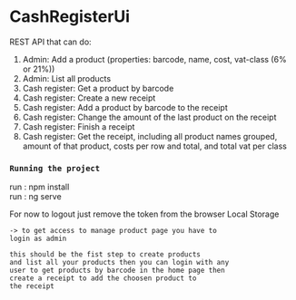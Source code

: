 # CashRegisterUi

REST API that can do:  
1. Admin: Add a product (properties: barcode, name, cost, vat-class (6% or 21%))  
2. Admin: List all products  
3. Cash register: Get a product by barcode  
4. Cash register: Create a new receipt  
5. Cash register: Add a product by barcode to the receipt  
6. Cash register: Change the amount of the last product on the receipt  
7. Cash register: Finish a receipt  
8. Cash register: Get the receipt, including all product names grouped, amount of that product,
costs per row and total, and total vat per class

### `Running the project`
run : npm install  
run : ng serve  

For now to logout just remove the token from the browser Local Storage

```
-> to get access to manage product page you have to 
login as admin  

this should be the fist step to create products 
and list all your products then you can login with any
user to get products by barcode in the home page then 
create a receipt to add the choosen product to 
the receipt

```
